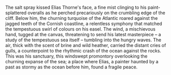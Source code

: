 The salt spray kissed Elias Thorne's face, a fine mist clinging to his paint-splattered overalls as he perched precariously on the crumbling edge of the cliff.  Below him, the churning turquoise of the Atlantic roared against the jagged teeth of the Cornish coastline, a relentless symphony that matched the tempestuous swirl of colours on his easel.  The wind, a mischievous hand, tugged at the canvas, threatening to send his latest masterpiece – a study of the tempestuous sea itself – tumbling into the hungry waves.  The air, thick with the scent of brine and wild heather, carried the distant cries of gulls, a counterpoint to the rhythmic crash of the ocean against the rocks.  This was his sanctuary, this windswept promontory overlooking the churning expanse of the sea; a place where Elias, a painter haunted by a past as stormy as the ocean before him, found a fragile peace.

